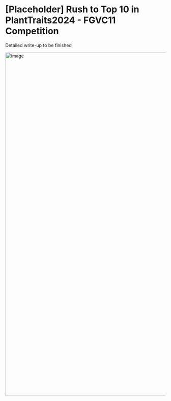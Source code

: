 # [Placeholder] Rush to Top 10 in PlantTraits2024 - FGVC11 Competition

Detailed write-up to be finished

<img width="1076" alt="image" src="https://github.com/ywugwu/ywugwu.github.io/assets/128890731/4927c11a-fb6b-4a27-9ec3-f53fa213f108">

